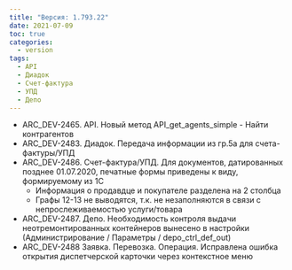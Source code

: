 ```yaml
---
title: "Версия: 1.793.22"
date: 2021-07-09
toc: true
categories:
  - version
tags:
  - API
  - Диадок
  - Счет-фактура
  - УПД
  - Депо
---
```


-   ARC_DEV-2465. API. Новый метод API_get_agents_simple - Найти контрагентов
-   ARC_DEV-2483. Диадок. Передача информации из гр.5а для счета-фактуры/УПД
-   ARC_DEV-2486. Счет-фактура/УПД. Для документов, датированных позднее 01.07.2020, печатные формы приведены к виду, формируемому из 1С
    -   Информация о продавдце и покупателе разделена на 2 столбца
    -   Графы 12-13 не выводятся, т.к. не незаполняются в связи с непрослеживаемостью услуги/товара
-   ARC_DEV-2487. Депо. Необходимость контроля выдачи неотремонтированных контейнеров вынесено в настройки (Администрирование / Параметры / depo_ctrl_def_out)
-   ARC_DEV-2488 Заявка. Перевозка. Операция. Исправлена ошибка открытия диспетчерской карточки через контекстное меню

